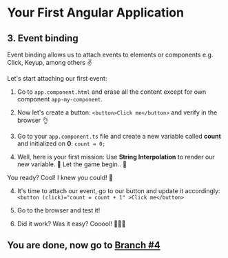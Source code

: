 # Your First Angular Application

## 3. Event binding

Event binding allows us to attach events to elements or components e.g. Click, Keyup, among others ✌️

Let's start attaching our first event:

1. Go to `app.component.html` and erase all the content except for own component `app-my-component`.
2. Now let's create a button: `<button>Click me</button>` and verify in the browser 👌

3. Go to your `app.component.ts` file and create a new variable called **count** and initialized on **0**: `count = 0;`
3. Well, here is your first mission: Use **String Interpolation** to render our new variable. 🤡 Let the game begin.. 🤡

You ready? Cool! I knew you could! 💪

4. It's time to attach our event, go to our button and update it accordingly: `<button (click)="count = count + 1" >Click me</button>`

5. Go to the browser and test it!

6. Did it work? Was it easy? Cooool! 🎉🎉🎉

## You are done, now go to [Branch #4](https://github.com/jdjuan/your-first-angular-application/tree/4)
